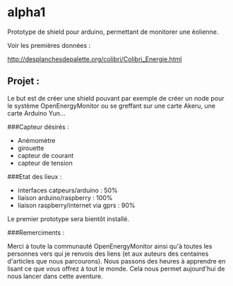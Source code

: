 alpha1
======

Prototype de shield pour arduino, permettant de monitorer une éolienne.

Voir les premières données :

http://desplanchesdepalette.org/colibri/Colibri_Energie.html

Projet :
--------

Le but est de créer une shield pouvant par exemple de créer un node pour le système OpenEnergyMonitor ou se greffant sur une carte Akeru, une carte Arduino Yun...

###Capteur désirés :

- Anémomètre
- girouette
- capteur de courant
- capteur de tension 

###Etat des lieux :
 - interfaces catpeurs/arduino : 50%
 - liaison arduino/raspberry : 100%
 - liaison raspberry/internet via gprs : 90%

Le premier prototype sera bientôt installé.

###Remerciments :

Merci à toute la communauté OpenEnergyMonitor ainsi qu'à toutes les personnes vers qui je renvois des liens (et aux auteurs des centaines d'articles que nous parcourons). Nous passons des heures à apprendre en lisant ce que vous offrez à tout le monde. Cela nous permet aujourd'hui de nous lancer dans cette aventure.
